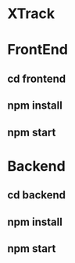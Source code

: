 # XTrack


# FrontEnd
## cd frontend
## npm install
## npm start

# Backend
## cd backend
## npm install 
## npm start
